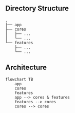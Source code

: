 ## Directory Structure

```text
.
├── app
├── cores
│   ├── ...
│   └── ...
└── features
    ├── ...
    └── ...
```

## Architecture

```mermaid
flowchart TB
    app
    cores
    features
    app --> cores & features
    features --> cores
    cores --> cores
```
